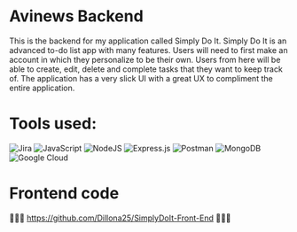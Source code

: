 # Avinews Backend

This is the backend for my application called Simply Do It. Simply Do It is an advanced to-do list app with many features. Users will need to first make an account in which they personalize to be their own. Users from here will be able to create, edit, delete and complete tasks that they want to keep track of. The application has a very slick UI with a great UX to compliment the entire application.

# Tools used:

![Jira](https://img.shields.io/badge/jira-%230A0FFF.svg?style=for-the-badge&logo=jira&logoColor=white)
![JavaScript](https://img.shields.io/badge/javascript-%23323330.svg?style=for-the-badge&logo=javascript&logoColor=%23F7DF1E)
![NodeJS](https://img.shields.io/badge/node.js-6DA55F?style=for-the-badge&logo=node.js&logoColor=white)
![Express.js](https://img.shields.io/badge/express.js-%23404d59.svg?style=for-the-badge&logo=express&logoColor=%2361DAFB)
![Postman](https://img.shields.io/badge/Postman-FF6C37?style=for-the-badge&logo=postman&logoColor=white)
![MongoDB](https://img.shields.io/badge/MongoDB-%234ea94b.svg?style=for-the-badge&logo=mongodb&logoColor=white)
![Google Cloud](https://img.shields.io/badge/GoogleCloud-%234285F4.svg?style=for-the-badge&logo=google-cloud&logoColor=white)

# Frontend code

🧑🏼‍💻 https://github.com/Dillona25/SimplyDoIt-Front-End 🧑🏼‍💻
